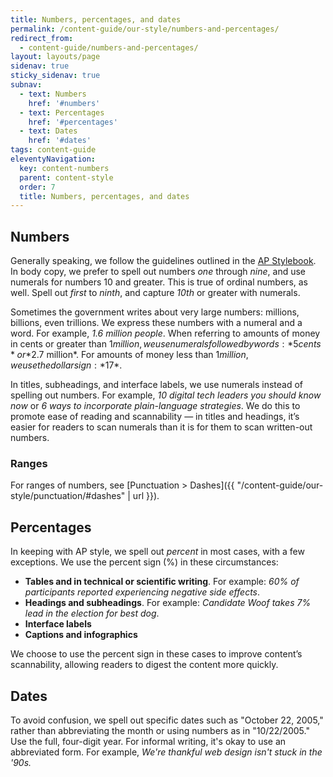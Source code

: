 ```yaml
---
title: Numbers, percentages, and dates
permalink: /content-guide/our-style/numbers-and-percentages/
redirect_from:
  - content-guide/numbers-and-percentages/
layout: layouts/page
sidenav: true
sticky_sidenav: true
subnav:
  - text: Numbers
    href: '#numbers'
  - text: Percentages
    href: '#percentages'
  - text: Dates
    href: '#dates'
tags: content-guide
eleventyNavigation:
  key: content-numbers
  parent: content-style
  order: 7
  title: Numbers, percentages, and dates
---
```


## Numbers

Generally speaking, we follow the guidelines outlined in the [AP Stylebook](https://www.apstylebook.com/). In body copy, we prefer to spell out numbers *one* through *nine*, and use numerals for numbers 10 and greater. This is true of ordinal numbers, as well. Spell out *first* to *ninth*, and capture *10th* or greater with numerals.

Sometimes the government writes about very large numbers: millions, billions, even trillions. We express these numbers with a numeral and a word. For example, *1.6 million people*. When referring to amounts of money in cents or greater than $1 million, we use numerals followed by words: *5 cents* or *$2.7 million*. For amounts of money less than $1 million, we use the dollar sign: *$17*.

In titles, subheadings, and interface labels, we use numerals instead of spelling out numbers. For example, *10 digital tech leaders you should know now* or *6 ways to incorporate plain-language strategies*. We do this to promote ease of reading and scannability — in titles and headings, it’s easier for readers to scan numerals than it is for them to scan written-out numbers.

### Ranges

For ranges of numbers, see [Punctuation > Dashes]({{ "/content-guide/our-style/punctuation/#dashes" | url }}).

## Percentages

In keeping with AP style, we spell out *percent* in most cases, with a few exceptions. We use the percent sign (%) in these circumstances:

* **Tables and in technical or scientific writing**. For example: *60% of participants reported experiencing negative side effects*.
* **Headings and subheadings**. For example: *Candidate Woof takes 7% lead in the election for best dog*.
* **Interface labels**
* **Captions and infographics**

We choose to use the percent sign in these cases to improve content’s scannability, allowing readers to digest the content more quickly.


## Dates

To avoid confusion, we spell out specific dates such as "October 22, 2005," rather than abbreviating the month or using numbers as in "10/22/2005." Use the full, four-digit year. For informal writing, it's okay to use an abbreviated form. For example, *We're thankful web design isn't stuck in the '90s.*
